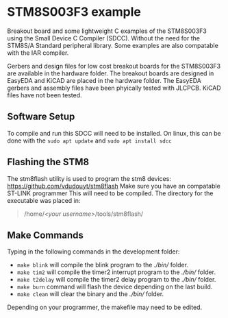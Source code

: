 # STM8S003F3 example
Breakout board and some lightweight C examples of the STM8S003F3 using the Small Device C Compiler (SDCC). Without the need for the STM8S/A Standard peripheral library.
Some examples are also compatable with the IAR compiler.

Gerbers and design files for low cost breakout boards for the STM8S003F3 are available in the hardware folder.
The breakout boards are designed in EasyEDA and KiCAD are placed in the hardware folder. 
The EasyEDA gerbers and assembly files have been phyically tested with JLCPCB. KiCAD files have not been tested.

## Software Setup
To compile and run this SDCC will need to be installed.
On linux, this can be done with the `sudo apt update` and `sudo apt install sdcc`

## Flashing the STM8
The stm8flash utility is used to program the stm8 devices: https://github.com/vdudouyt/stm8flash 
Make sure you have an compatable ST-LINK programmer
This will need to be compiled. The directory for the executable was placed in:

>/home/*\<your username\>*/tools/stm8flash/

## Make Commands

Typing in the following commands in the development folder:
- `make blink` will compile the blink program to the *./bin/* folder.
- `make tim2` will compile the timer2 interrupt program to the *./bin/* folder.
- `make t2delay` will compile the timer2 delay program to the *./bin/* folder.
- `make burn` command will flash the device depending on the last build.
- `make clean` will clear the binary and the *./bin/* folder.

Depending on your programmer, the makefile may need to be edited.
